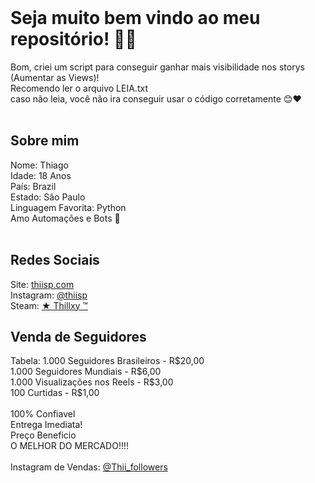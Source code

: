 
<br>
<h1> Seja muito bem vindo ao meu repositório! 🥷🏻 </h1>
<a> Bom, criei um script para conseguir ganhar mais visibilidade nos storys (Aumentar as Views)! </a>
<br>
<a> Recomendo ler o arquivo LEIA.txt</a>
<br>
<a> caso não leia, você não ira conseguir usar o código corretamente 😊❤️ </a>
<br>
<br>
<h2> Sobre mim </h2>
<a> Nome: Thiago </a>
<br>
<a> Idade: 18 Anos </a>
<br>
<a> País: Brazil </a>
<br>
<a> Estado: São Paulo </a>
<br>
<a>Linguagem Favorita: Python </a>
<br>
<a> Amo Automações e Bots 🤖 </a>
<br>
<br>
<h2> Redes Sociais </h2>
<a> Site: </a>
<a href="https://www.thiisp.com/">thiisp.com</a>
<br>
<a> Instagram: </a>
<a href="https://www.instagram.com/thiisp/">@thiisp</a>
<br>
<a> Steam: </a>
<a href="https://www.google.com/url?q=https%3A%2F%2Fsteamcommunity.com%2Fid%2FThiiR7%2F&sa=D">★󠁳 Thillxy ™</a>
<h2> Venda de Seguidores </h2>
<a> Tabela: </a>
<a>1.000 Seguidores Brasileiros - R$20,00</a>
<br>
<a>1.000 Seguidores Mundiais - R$6,00</a>
<br>
<a>1.000 Visualizações nos Reels - R$3,00</a>
<br>
<a>100 Curtidas - R$1,00</a>
<br>
<br>
<a>100% Confiavel</a>
<br>
<a>Entrega Imediata!</a>
<br>
<a>Preço Beneficio</a>
<br>
<a>O MELHOR DO MERCADO!!!!</a>
<br>
<br>
<a>Instagram de Vendas:</a>
<a href="https://www.instagram.com/thii_followers"> @Thii_followers</a>

